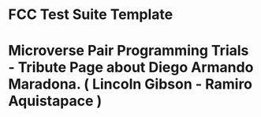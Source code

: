 # FCC Test Suite Template
# Microverse Pair Programming Trials - Tribute Page about Diego Armando Maradona. ( Lincoln Gibson - Ramiro Aquistapace )
